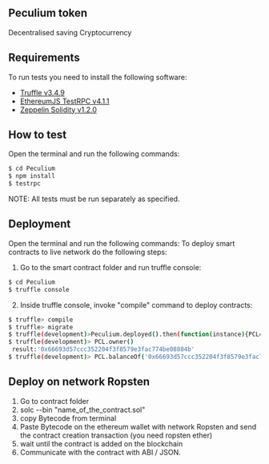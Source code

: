 ## Peculium token

Decentralised saving Cryptocurrency

## Requirements

To run tests you need to install the following software:

- [Truffle v3.4.9](https://github.com/trufflesuite/truffle-core)
- [EthereumJS TestRPC v4.1.1](https://github.com/ethereumjs/testrpc)
- [Zeppelin Solidity v1.2.0](https://github.com/OpenZeppelin/zeppelin-solidity)

## How to test

Open the terminal and run the following commands:

```sh
$ cd Peculium
$ npm install
$ testrpc
```

NOTE: All tests must be run separately as specified.


## Deployment
Open the terminal and run the following commands:
To deploy smart contracts to live network do the following steps:
1. Go to the smart contract folder and run truffle console:
```sh
$ cd Peculium
$ truffle console
```
2. Inside truffle console, invoke "compile" command to deploy contracts:
```sh
$ truffle> compile
$ truffle> migrate
$ truffle(development)>Peculium.deployed().then(function(instance){PCL=instance})
$ truffle(development)> PCL.owner()
 result:'0x66693d57ccc352204f3f8579e3fac774be08884b'
$ truffle(development)> PCL.balanceOf('0x66693d57ccc352204f3f8579e3fac774be08884b')
```

 ## Deploy on network Ropsten
 1. Go to contract folder
 2. solc --bin "name_of_the_contract.sol"
 3. copy Bytecode from terminal
 4. Paste Bytecode on the ethereum wallet with network Ropsten and send the contract creation transaction (you need ropsten ether)
 5. wait until the contract is added on the blockchain
 6. Communicate with the contract with ABI / JSON.
